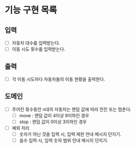 # 기능 구현 목록

## 입력
- [ ] 자동차 대수를 입력받는다.
- [ ] 이동 시도 횟수를 입력받는다.

## 출력
- [ ] 각 이동 시도마다 자동차들의 이동 현황을 출력한다.

## 도메인
- [ ] 주어진 횟수동안 n대의 자동차는 랜덤 값에 따라 전진 또는 멈춘다.
  - [ ] move : 랜덤 값이 4이상 9이하인 경우
  - [ ] stop : 랜덤 값이 0이상 3이하인 경우
- [ ] 예외 처리
  - [ ] 숫자가 아닌 것을 입력 시, 입력 제한 안내 메시지 던지기.
  - [ ] 음수 입력 시, 입력 숫자 범위 안내 메시지 던지기.
